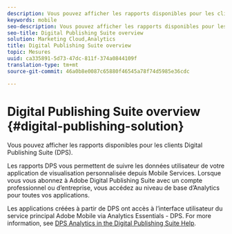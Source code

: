 ```yaml
---
description: Vous pouvez afficher les rapports disponibles pour les clients Digital Publishing Suite (DPS).
keywords: mobile
seo-description: Vous pouvez afficher les rapports disponibles pour les clients Digital Publishing Suite (DPS).
seo-title: Digital Publishing Suite overview
solution: Marketing Cloud,Analytics
title: Digital Publishing Suite overview
topic: Mesures
uuid: ca335891-5d73-47dc-811f-374a0844109f
translation-type: tm+mt
source-git-commit: 46a0b8e0087c65880f46545a78f74d5985e36cdc

---
```



# Digital Publishing Suite overview {#digital-publishing-solution}

Vous pouvez afficher les rapports disponibles pour les clients Digital Publishing Suite (DPS).

Les rapports DPS vous permettent de suivre les données utilisateur de votre application de visualisation personnalisée depuis Mobile Services. Lorsque vous vous abonnez à Adobe Digital Publishing Suite avec un compte professionnel ou d’entreprise, vous accédez au niveau de base d’Analytics pour toutes vos applications.

Les applications créées à partir de DPS ont accès à l’interface utilisateur du service principal Adobe Mobile via Analytics Essentials - DPS. For more information, see [DPS Analytics in the Digital Publishing Suite Help](https://helpx.adobe.com/digital-publishing-suite/help/omniture-analytics.html).